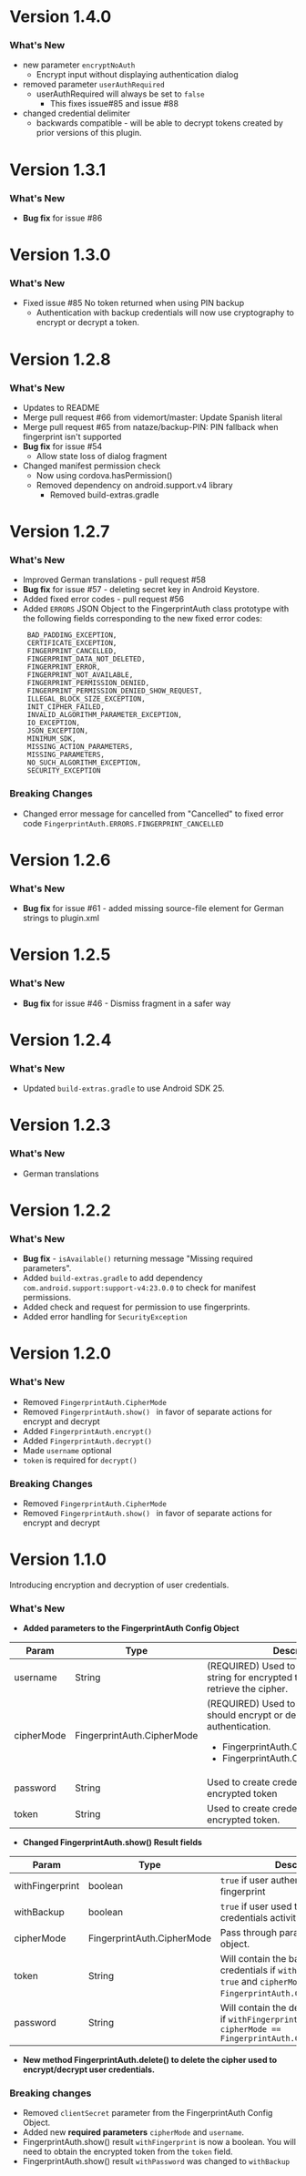# Version 1.4.0
### What's New
* new parameter `encryptNoAuth`
    * Encrypt input without displaying authentication dialog
* removed parameter `userAuthRequired`
    * userAuthRequired will always be set to `false`
        * This fixes issue#85 and issue #88
* changed credential delimiter
    * backwards compatible - will be able to decrypt tokens created by prior versions of this plugin.

# Version 1.3.1
### What's New
* **Bug fix** for issue #86

# Version 1.3.0
### What's New
* Fixed issue #85 No token returned when using PIN backup
    * Authentication with backup credentials will now use cryptography to encrypt or decrypt a token.

# Version 1.2.8
### What's New
* Updates to README
* Merge pull request #66 from videmort/master: Update Spanish literal
* Merge pull request #65 from nataze/backup-PIN: PIN fallback when fingerprint isn't supported
* **Bug fix** for issue #54
    * Allow state loss of dialog fragment
* Changed manifest permission check
    * Now using cordova.hasPermission()
    * Removed dependency on android.support.v4 library
        * Removed build-extras.gradle

# Version 1.2.7
### What's New
* Improved German translations - pull request #58
* **Bug fix** for issue #57 - deleting secret key in Android Keystore.
* Added fixed error codes - pull request #56
* Added `ERRORS` JSON Object to the FingerprintAuth class prototype with the following fields corresponding to the new fixed error codes:
    ```
     BAD_PADDING_EXCEPTION,
     CERTIFICATE_EXCEPTION,
     FINGERPRINT_CANCELLED,
     FINGERPRINT_DATA_NOT_DELETED,
     FINGERPRINT_ERROR,
     FINGERPRINT_NOT_AVAILABLE,
     FINGERPRINT_PERMISSION_DENIED,
     FINGERPRINT_PERMISSION_DENIED_SHOW_REQUEST,
     ILLEGAL_BLOCK_SIZE_EXCEPTION,
     INIT_CIPHER_FAILED,
     INVALID_ALGORITHM_PARAMETER_EXCEPTION,
     IO_EXCEPTION,
     JSON_EXCEPTION,
     MINIMUM_SDK,
     MISSING_ACTION_PARAMETERS,
     MISSING_PARAMETERS,
     NO_SUCH_ALGORITHM_EXCEPTION,
     SECURITY_EXCEPTION
    ```

### Breaking Changes
* Changed error message for cancelled from "Cancelled" to fixed error code `FingerprintAuth.ERRORS.FINGERPRINT_CANCELLED`

# Version 1.2.6
### What's New
* **Bug fix** for issue #61 - added missing source-file element for German strings to plugin.xml

# Version 1.2.5
### What's New
* **Bug fix** for issue #46 - Dismiss fragment in a safer way

# Version 1.2.4
### What's New
* Updated `build-extras.gradle` to use Android SDK 25.

# Version 1.2.3
### What's New
* German translations

# Version 1.2.2
### What's New
* **Bug fix** - `isAvailable()` returning message "Missing required parameters".
* Added `build-extras.gradle` to add dependency `com.android.support:support-v4:23.0.0`  to check for manifest permissions.
* Added check and request for permission to use fingerprints.
* Added error handling for `SecurityException`

# Version 1.2.0
### What's New
* Removed `FingerprintAuth.CipherMode`
* Removed `FingerprintAuth.show() ` in favor of separate actions for encrypt and decrypt
* Added `FingerprintAuth.encrypt()`
* Added `FingerprintAuth.decrypt()`
* Made `username` optional
* `token` is required for `decrypt()`

### Breaking Changes
* Removed `FingerprintAuth.CipherMode`
* Removed `FingerprintAuth.show() ` in favor of separate actions for encrypt and decrypt


# Version 1.1.0
Introducing encryption and decryption of user credentials.
### What's New
* **Added parameters to the FingerprintAuth Config Object**

| Param | Type | Description |
| --- | --- | --- |
| username | String | (REQUIRED) Used to create credential string for encrypted token and as alias to retrieve the cipher. |
| cipherMode | FingerprintAuth.CipherMode | (REQUIRED) Used to determine if plugin should encrypt or decrypt after authentication. <br/><ul><li>FingerprintAuth.CipherMode.ENCRYPT</li><li>FingerprintAuth.CipherMode.DECRYPT</li></ul>|
| password | String |  Used to create credential string for encrypted token |
| token | String  | Used to create credential string for encrypted token. |

* **Changed FingerprintAuth.show() Result fields**

| Param | Type  | Description |
| --- | --- | ---  |
| withFingerprint | boolean | `true` if user authenticated using a fingerprint |
| withBackup | boolean | `true` if user used the backup credentials activity to authenticate. |
| cipherMode | FingerprintAuth.CipherMode | Pass through parameter from config object. |
| token | String | Will contain the base64 encoded credentials if `withFingerprint == true` and `cipherMode == FingerprintAuth.CipherMode.ENCRYPT`. |
| password | String | Will contain the decrypted password if `withFingerprint == true` and `cipherMode == FingerprintAuth.CipherMode.DECRYPT` 

* **New method FingerprintAuth.delete() to delete the cipher used to encrypt/decrypt user credentials.**

### Breaking changes

* Removed `clientSecret` parameter from the FingerprintAuth Config Object.
* Added new **required parameters** `cipherMode` and `username`.
* FingerprintAuth.show() result `withFingerprint` is now a boolean.  You will need to obtain the encrypted token from the `token` field.
* FingerprintAuth.show() result `withPassword` was changed to `withBackup`
